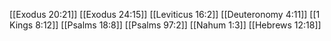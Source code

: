 [[Exodus 20:21]]
[[Exodus 24:15]]
[[Leviticus 16:2]]
[[Deuteronomy 4:11]]
[[1 Kings 8:12]]
[[Psalms 18:8]]
[[Psalms 97:2]]
[[Nahum 1:3]]
[[Hebrews 12:18]]
